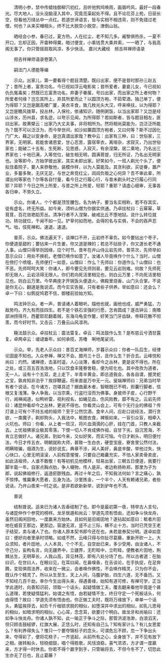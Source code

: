 <!-- { "loadSidebar": true } -->
　　清明小参，禁中传蜡烛御柳穴初红，且听他鹁鸠唤雨，画眉吟风，最好一段春光。尽大地人，没头没脑浸入其中，究竟觅渠起处不得。且不论花芬上苑，日丽长空，但看他万绿丛中一点红。若道世谛语言，皆与实相不相违背，则不免错过老僧，何也？从来买帽相头，终不比大脱空小脱空，潦倒山翁。

　　晒经会小参，春已过，夏方热，人在红尘，老不知几多。阇黎俱热杀，一夏不开口，忘却正因，开畬种得粟，暗讨便宜，小乘钱贯大乘井索，一一晒了，与我高阁无事了。你只管摇扇取风凉，多少快活。
嘉兴大藏经　频吉祥禅师语录


　　频吉祥禅师语录卷第八

　　嗣法门人德能等编

　　示众。出家儿，第一要看得个题目清楚。既曰出家，便不是昔时那孙三赵五了；昔所上者，富贵功名，今已视如浮云电影矣；昔所爱者，妻妾儿女，今已视如仇仇冤毒矣；然既已忘富贵功名，弃妻子眷属，号曰出家，而出家之所上者何物？所爱者何缘？岂忘其所上，弃其所爱而止？以圆顶方袍，不茹荤酒，独己单丁，便为得耶？又岂是踞高楼广厦，美衣丰食，致几枚光头大汉，呼来唤往，以为得耶？又岂是瞻风拨草，投丛林，入保社，依诸知识，随例粥饭，以当出家耶？又岂是经山涉水，历州县，求名迹，以夸示见闻，为所得耶？若如斯者，皆与题目相左，匪曰出家。故黄檗云：出家乃大丈夫事，非将相所为。然将相尚莫能为，岂泛泛所能为？既不可以泛泛为，而今举世间，如沙如粟圆顶方袍者，又曰何等？斯不过因化门广大，藉之以安身命，是岂真谓出家哉？教中云：出家有三种，曰：世俗家，三界家，无明家。若能舍诸恩爱，甘心忍苦，露宿草衣，离喧杂，求寂灭，乃出世俗家也；能破二十五有，生死断，见思惑，入寂灭，有余涅槃，居二乘地，乃名出三界家也；十地已满，入等觉位，破生相无明，圆满菩提，归无所证，乃名出无明家也。汝等即今，方始学彼出家，其实未即出家。好笑如今，一班人剃光个头了，便拟住着院子，要人来恭敬他，装模作样，以为人莫能及。其贪利欲，买徒眷，置产业，多蓄多聚，无厌无足，与世之奔竞红尘，闾阎负贩之心何异？吾不审此辈，所谓出何等家也？尔等各自忖量，看今日之行履心行，与昔未剃头时之行履心行同耶？异耶？今日之所上所爱，与昔之所上所爱，轻耶？重耶？请虚心细审，无事各各归单，不劳久立。

　　示众。你诸人，个个都是顶笠腰包，名为衲子。要当名实相称，若不存其实，徒有虚名，终无所益。如今来，须听山僧为你据实供通。乃卓拄杖曰：云幂幂，草茸茸，百花敛艳蹈芳丛。清净行者不入涅槃，破戒比丘不堕地狱。说什么转位就功，转功就位，千闻不如一见。铲草何如而地，会得的名与实俱，不会的吞声忍气。咄，伎死禅和。速退，速退。

　　普茶，示众。佛法遍天下，谈禅口不开，云岩终不辜负。如今要拈出个枣子，你便道是甜的；要拈来一片生姜，你又道是辣的；若总不拈些子，你又道长老不通人事。山僧只得举则因缘，应个时节。昔年在弁山侍云岩先师，普茶次，先师举如意示众曰：用处不换机，老僧已唤作如意了。汝诸人毕竟唤作个什么？当时，山僧在傍打个喷嚏，先师便打一如意，山僧曰：作么？先师曰：你道作么？山僧曰：也不恶。先师呵呵大笑：你诸人，即今要见先师则易，要见云岩则难。何故？先师死却无限人，云岩活得无限人。你们若向死活里相见也，则白云万里；不向死活里相见也，则白云万里。今早典座才开锅饭头便退火，佛殿里烧香，山门头合掌。不说是你无心，翻道是我说谎。而今实实告报，只有者些子供养。举如意曰：还会么？卓一下曰：似鹘捉鸠君不信，御楼前验始方知。

　　鸣法钟示众。者一声，普请诸人着眼听。描他也就，画他也成，威严勇猛，力敌势均，齐九有而拔四生。若不是个铁石坚强的行愿，怎肯圆成？遂击钟云：南赡部洲捞得月，西瞿耶尼翻着贼，东海乌龟变作鳖，好笑当门牙齿缺，帝释花散不彻羡，而今好时节。又击云：万叠云山风凛冽。

　　鞔法鼓示众。卓拄杖云：震法雷复。卓云：鸣法鼓作么生？是布慈云兮洒甘露复。卓两卓云：叆叇垂布，如何承揽，苏噜　唎地尾娑诃。

　　示众。举，先老人示众曰：昔百丈海禅师，岁暮示众曰：你者一队后生，经律论固是不知也。入众参禅，禅又不会。腊月三十日，且作么生？折合去。云峰悦和尚曰：灼然。诸禅德，去圣时遥，人心淡薄，看却今之丛林，更是说不得也。所在之处，或三百五百浩浩地，只以饮食丰隆寮舍稳，便为旺化也。其中孜孜为道者，无一人。设有十个五双，走上走下，半青半黄会，即总道我会，各各自谓，握灵蛇之宝，孰肯知非泊乎？挨拶鞭逼，将来直是万中无一元。叟端禅师曰：兄弟当时早有者个说话，在今诸方，岂堪具述？据曲盝木者，智眼既已不明，担囊行脚者，信根又复浅薄。争人争我，以当宗乘，行盗行淫而为佛事。身披师子皮，心行野干行，闻禅闻道，似鸭听雷，视利视名，如蝇见血，伤风败教，靡不有之。云岩先师曰：诸昆仲看却今之丛林，更说不得也。你看灵山会上，可有个无行业的佛祖？传灯谱上可有个不持五戒的祖师？至于公然饮酒，食辛人间，应赴口说经法，潜行贪欲，一类魔子，剃却狗头，入我法中，秪图衣食，裨贩如来，一盲引众盲，相牵入火坑也。师曰：你看，从上者一班汉，将片血滴滴的心肝，挂在门首，只教人来截去。上忧祖佛家业极其零落，下恨一切人不肯成佛作祖，自甘下劣，自沉苦海，不肯立志做好人。诸兄弟，到如今来，又似好笑，而实可恼。今日才剃头，明日便付法，今日才传五衣，明朝就称大师，甚致一生白衣，硬登宝座，寮舍里公然付法，明瞒暗骗，烟酒为生，说妙说玄，典章不涉，闻人美好，鼻底辛酸，举他过失，快心快口，心里无明滚滚，人前假意惺惺，只要自己箱囊充实，不怕人家卖骨卖皮，如此活祖师，人谁不敢敬！有等初机见他模样，轻易出家，三朝五日便道，我要行脚半载一年。自家点胸点肋，争人嚫物，传人是非。者边称扬称郑，那里为子为郎，说起佛祖修行，返道瘀脓残血。再过十年之后，不知我法何如？言之痛心，孰不惊悸。惟冀秉大愿者，忘身为法。沙里拣金，一个半个，人天有赖诸兄弟，者些说话，乃弁山夜来一时之说。是非若欲新新举，说到驴年也不清。

　　普说

　　结制普说。适来已为诸人告香结制了也。即今是最初第一夜，特举古人言句，与诸昆仲作个参究的榜样。龙牙居遁和尚云：学道先须有悟由，还如争斗快龙舟，虽然旧阁闲田地，一度嬴来方始休。且如何是旧阁田地？遂拈起如意曰：秪者片田地在威音王那边，更那边，窅邈无涯，竖不止三际，横不止十方。当时已凭空王老子结契，卖与诸人了也。你诸人原本契书即今还在也，未若是券契分明。遂卓如意曰：便好向者里承时领略。如或不然，云峰只得与你扯尽葛藤，重新开砍一上。大众须知，者片田地，人人本具，个个不无，自空劫已来，多少受用，由汝诸人，不守己分，妄构名言，向无疆界中，立疆界，无町畦中，立町畦，便教者片田地，荆棘丛生，无明草长，人我山高，异见林茂，即有八处分场了也。所以古者道：在胎曰识，在世曰人，在眼曰见，在耳曰闻，在鼻嗅香，在舌谈论，在手执捉，在足奔腾，变现俱周法界，收来在一微尘，会者唤作佛性，不会唤作精灵，只为你不会，既认作个精灵了。所以从生至生，天上人间，马腹驴胎，四生六道，无不备历。又不知经几百千劫，幸尔今生出得头来，得遇善缘，始知有道可修，有禅可学，正当学此道时，向善知识前，领取一个话头，起疑情做工夫，覆去翻来看他毕竟是个甚么道理，若使疑情猛利，始谓之有悟，由若疑情不生，终日守定一个死板话头，何由得悟？故曰：学道先须有悟由也。你正做工夫时，既将万缘放下，单单一个话头，勇猛挨拶去，如负千斤枷锁求脱的相似，如堕深井中求出的相似，如乳儿思母的相似，如暗求明的相似，心心耳，念念耳，欲要讨个明白。故龙牙和尚喻曰：还如争斗快龙舟。你诸人孰不知，此一喻正于争斗之际，那管洪波浩渺，白浪滔天，但只顾击鼓槌锣，红旗大展，正恁么时，还知有自己么？知有家计么？有儿女恩爱么？有利养得失么？惟只一个要夺锦标子的念头，可谓危忘不顾，忽一下争出头来，夺得彩了，便将花桡子，一齐竖起，从前所有之心，全身放下，并不见有放下之相，拨转船头，轻桡细鼓，唱个得胜歌，风恬浪稳，喜气浓浓，方才谓一度嬴来，方才得一时休去。你若不得个嬴字到手，只管输将去，不但今冬不了，切恐此生亦无了日也，且止葛藤？

